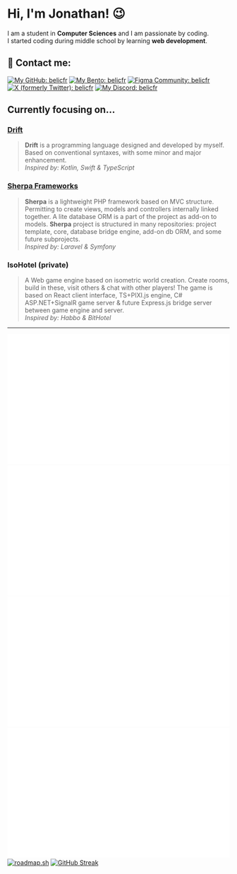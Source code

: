 # Hi, I'm Jonathan! 😉
I am a student in **Computer Sciences** and I am passionate by coding.\
I started coding during middle school by learning **web development**.

## 📱 Contact me:

[![My GitHub: belicfr](https://img.shields.io/badge/GitHub-black.svg?style=for-the-badge&logo=github&logoColor=white)](https://github.com/belicfr)
[![My Bento: belicfr](https://img.shields.io/badge/My_Bento-white.svg?style=for-the-badge&logo=bento&logoColor=black)](https://bento.me/belicfr)
[![Figma Community: belicfr](https://img.shields.io/badge/Figma_Community-black.svg?style=for-the-badge&logo=figma&logoColor=pink)](https://www.figma.com/@belicfr)\
[![X (formerly Twitter): belicfr](https://img.shields.io/badge/-black.svg?style=for-the-badge&logo=x&logoColor=white)](https://www.x.com/belicfr)
[![My Discord: belicfr](https://img.shields.io/badge/belicfr-%235562EB.svg?style=for-the-badge&logo=discord&logoColor=white)](https://discordapp.com/users/705544259742466091)

## Currently focusing on…

### [Drift](https://github.com/drift-language)
> **Drift** is a programming language designed and developed by myself. Based on conventional syntaxes,
> with some minor and major enhancement.\
> _Inspired by: Kotlin, Swift & TypeScript_

### [Sherpa Frameworks](https://github.com/sherpa-php)
> **Sherpa** is a lightweight PHP framework based on MVC structure. Permitting to create views, models and controllers
> internally linked together. A lite database ORM is a part of the project as add-on to models. **Sherpa** project is
> structured in many repositories: project template, core, database bridge engine, add-on db ORM, and some future subprojects.\
> _Inspired by: Laravel & Symfony_

### IsoHotel (private)
> A Web game engine based on isometric world creation. Create rooms, build in these, visit others & chat with other players!
> The game is based on React client interface, TS+PIXI.js engine, C# ASP.NET+SignalR game server & future Express.js bridge server
> between game engine and server.\
> _Inspired by: Habbo & BitHotel_

---------

![](https://raw.githubusercontent.com/belicfr/github-stats/master/generated/overview.svg#gh-dark-mode-only)
![](https://raw.githubusercontent.com/belicfr/github-stats/master/generated/overview.svg#gh-light-mode-only)
![](https://raw.githubusercontent.com/belicfr/github-stats/master/generated/languages.svg#gh-dark-mode-only)
![](https://raw.githubusercontent.com/belicfr/github-stats/master/generated/languages.svg#gh-light-mode-only)
[![roadmap.sh](https://roadmap.sh/card/tall/680ab3c0734e1042d07ff351?variant=light)](https://roadmap.sh)
[![GitHub Streak](https://github-readme-streak-stats-eight.vercel.app/?user=belicfr&theme=swift&hide_border=true)](https://git.io/streak-stats)
